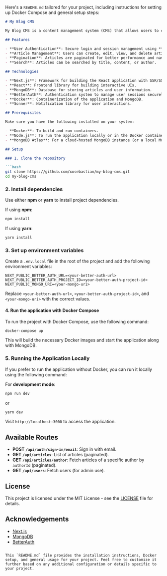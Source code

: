 Here's a `README.md` tailored for your project, including instructions for setting up Docker Compose and general setup steps:

```markdown
# My Blog CMS

My Blog CMS is a content management system (CMS) that allows users to create, edit, and manage articles. This project is built using **Next.js**, **React**, **MongoDB**, and **BetterAuth** for user authentication.

## Features

- **User Authentication**: Secure login and session management using **BetterAuth**.
- **Article Management**: Users can create, edit, view, and delete articles.
- **Pagination**: Articles are paginated for better performance and navigation.
- **Search**: Articles can be searched by title, content, or author.

## Technologies

- **Next.js**: Framework for building the React application with SSR/SSG.
- **React**: Frontend library for building interactive UIs.
- **MongoDB**: Database for storing articles and user information.
- **BetterAuth**: Authentication system to manage user sessions securely.
- **Docker**: Containerization of the application and MongoDB.
- **Sonner**: Notification library for user interactions.

## Prerequisites

Make sure you have the following installed on your system:

- **Docker**: To build and run containers.
- **Node.js**: To run the application locally or in the Docker container.
- **MongoDB Atlas**: For a cloud-hosted MongoDB instance (or a local MongoDB instance).

## Setup

### 1. Clone the repository

```bash
git clone https://github.com/xosebastian/my-blog-cms.git
cd my-blog-cms
```

### 2. Install dependencies

Use either **npm** or **yarn** to install project dependencies.

If using **npm**:

```bash
npm install
```

If using **yarn**:

```bash
yarn install
```

### 3. Set up environment variables

Create a `.env.local` file in the root of the project and add the following environment variables:

```env
NEXT_PUBLIC_BETTER_AUTH_URL=<your-better-auth-url>
NEXT_PUBLIC_BETTER_AUTH_PROJECT_ID=<your-better-auth-project-id>
NEXT_PUBLIC_MONGO_URI=<your-mongo-uri>
```

Replace `<your-better-auth-url>`, `<your-better-auth-project-id>`, and `<your-mongo-uri>` with the correct values.

#### 4. Run the application with Docker Compose

To run the project with Docker Compose, use the following command:

```bash
docker-compose up
```

This will build the necessary Docker images and start the application along with MongoDB.

### 5. Running the Application Locally

If you prefer to run the application without Docker, you can run it locally using the following command:

For **development mode**:

```bash
npm run dev
```

or

```bash
yarn dev
```

Visit `http://localhost:3000` to access the application.

## Available Routes

- **POST `/api/auth/sign-in/email`**: Sign in with email.
- **GET `/api/articles`**: List of articles (paginated).
- **GET `/api/articles/author`**: Fetch articles of a specific author by `authorId` (paginated).
- **GET `/api/users`**: Fetch users (for admin use).

## License

This project is licensed under the MIT License - see the [LICENSE](LICENSE) file for details.

## Acknowledgements

- [Next.js](https://nextjs.org/)
- [MongoDB](https://www.mongodb.com/)
- [BetterAuth](https://better-auth.com/)
```

This `README.md` file provides the installation instructions, Docker setup, and general usage for your project. Feel free to customize it further based on any additional configuration or details specific to your project.